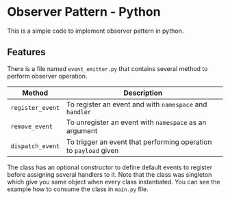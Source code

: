 # Observer Pattern - Python

This is a simple code to implement observer pattern in python.

## Features

There is a file named `event_emitter.py` that contains several method to perform observer operation.

| Method           | Description                                                      |
|------------------|------------------------------------------------------------------|
| `register_event` | To register an event and with `namespace` and `handler`          |
| `remove_event`   | To unregister an event with `namespace` as an argument           |
| `dispatch_event` | To trigger an event that performing operation to `payload` given |

The class has an optional constructor to define default events to register before assigning several handlers to it.
Note that the class was singleton which give you same object when every class instantiated. You can see the example how to consume the class in `main.py` file.

